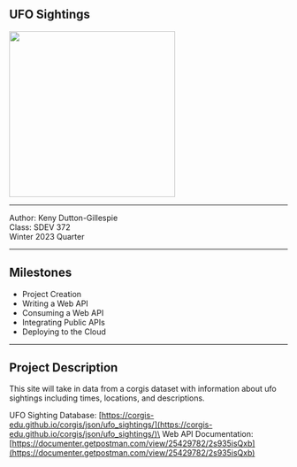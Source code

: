 UFO Sightings
---
<img src="https://upload.wikimedia.org/wikipedia/commons/thumb/1/1e/Supposed_UFO%2C_Passaic%2C_New_Jersey_%28cropped%29.jpg/1200px-Supposed_UFO%2C_Passaic%2C_New_Jersey_%28cropped%29.jpg" width="300px">

---

Author: Keny Dutton-Gillespie\
Class: SDEV 372\
Winter 2023 Quarter

---

## Milestones

* Project Creation
* Writing a Web API
* Consuming a Web API
* Integrating Public APIs
* Deploying to the Cloud

-----


## Project Description

This site will take in data from a corgis dataset 
with information about ufo sightings including times, 
locations, and descriptions. 

UFO Sighting Database: [https://corgis-edu.github.io/corgis/json/ufo_sightings/](https://corgis-edu.github.io/corgis/json/ufo_sightings/)\
Web API Documentation: [https://documenter.getpostman.com/view/25429782/2s935isQxb](https://documenter.getpostman.com/view/25429782/2s935isQxb)
